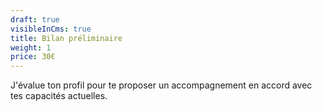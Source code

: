 ```yaml
---
draft: true
visibleInCms: true
title: Bilan préliminaire
weight: 1
price: 30€
---
```

J'évalue ton profil pour te proposer un accompagnement en accord avec tes capacités actuelles.  